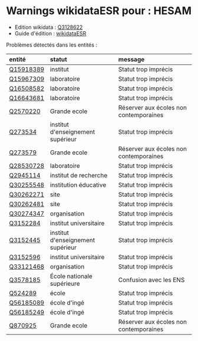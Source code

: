 Warnings wikidataESR pour : HESAM
================

- Edition wikidata : [Q3128622](https://www.wikidata.org/wiki/Q3128622)
- Guide d'édition : [wikidataESR](https://github.com/cpesr/wikidataESR/)



Problèmes détectés dans les entités :

|entité                                               |statut                            |message                                |
|:----------------------------------------------------|:---------------------------------|:--------------------------------------|
|[Q15918389](https://www.wikidata.org/wiki/Q15918389) |institut                          |Statut trop imprécis                   |
|[Q15967309](https://www.wikidata.org/wiki/Q15967309) |laboratoire                       |Statut trop imprécis                   |
|[Q16508582](https://www.wikidata.org/wiki/Q16508582) |laboratoire                       |Statut trop imprécis                   |
|[Q16643681](https://www.wikidata.org/wiki/Q16643681) |laboratoire                       |Statut trop imprécis                   |
|[Q2570220](https://www.wikidata.org/wiki/Q2570220)   |Grande ecole                      |Réserver aux écoles non contemporaines |
|[Q273534](https://www.wikidata.org/wiki/Q273534)     |institut d'enseignement supérieur |Statut trop imprécis                   |
|[Q273579](https://www.wikidata.org/wiki/Q273579)     |Grande ecole                      |Réserver aux écoles non contemporaines |
|[Q28530728](https://www.wikidata.org/wiki/Q28530728) |laboratoire                       |Statut trop imprécis                   |
|[Q2945114](https://www.wikidata.org/wiki/Q2945114)   |institut de recherche             |Statut trop imprécis                   |
|[Q30255548](https://www.wikidata.org/wiki/Q30255548) |institution éducative             |Statut trop imprécis                   |
|[Q30262271](https://www.wikidata.org/wiki/Q30262271) |site                              |Statut trop imprécis                   |
|[Q30262481](https://www.wikidata.org/wiki/Q30262481) |site                              |Statut trop imprécis                   |
|[Q30274347](https://www.wikidata.org/wiki/Q30274347) |organisation                      |Statut trop imprécis                   |
|[Q3152284](https://www.wikidata.org/wiki/Q3152284)   |institut universitaire            |Statut trop imprécis                   |
|[Q3152445](https://www.wikidata.org/wiki/Q3152445)   |institut d'enseignement supérieur |Statut trop imprécis                   |
|[Q3152596](https://www.wikidata.org/wiki/Q3152596)   |institut universitaire            |Statut trop imprécis                   |
|[Q33121468](https://www.wikidata.org/wiki/Q33121468) |organisation                      |Statut trop imprécis                   |
|[Q3578185](https://www.wikidata.org/wiki/Q3578185)   |École nationale supérieure        |Confusion avec les ENS                 |
|[Q524289](https://www.wikidata.org/wiki/Q524289)     |école                             |Statut trop imprécis                   |
|[Q56185089](https://www.wikidata.org/wiki/Q56185089) |école d'ingé                      |Statut trop imprécis                   |
|[Q56185249](https://www.wikidata.org/wiki/Q56185249) |école d'ingé                      |Statut trop imprécis                   |
|[Q870925](https://www.wikidata.org/wiki/Q870925)     |Grande ecole                      |Réserver aux écoles non contemporaines |
